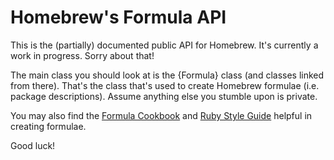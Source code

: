 # Homebrew's Formula API
This is the (partially) documented public API for Homebrew. It's currently a work in progress. Sorry about that!

The main class you should look at is the {Formula} class (and classes linked from there). That's the class that's used to create Homebrew formulae (i.e. package descriptions). Assume anything else you stumble upon is private.

You may also find the [Formula Cookbook](Formula-Cookbook.md) and [Ruby Style Guide](https://github.com/styleguide/ruby) helpful in creating formulae.

Good luck!
